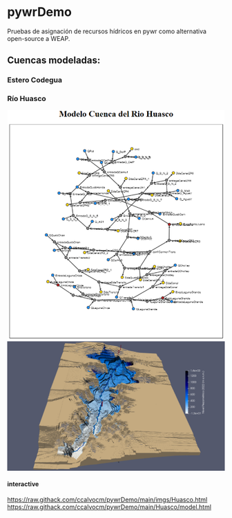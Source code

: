 # pywrDemo
Pruebas de asignación de recursos hídricos en pywr como alternativa open-source a WEAP.

## Cuencas modeladas:

### Estero Codegua
### Río Huasco

![alt text](https://github.com/ccalvocm/pywrDemo/blob/pruebas/imgs/Huasco.png)
![alt text](https://github.com/ccalvocm/pywrDemo/blob/main/imgs/modeloHuasco.png)

#### interactive
https://raw.githack.com/ccalvocm/pywrDemo/main/imgs/Huasco.html
https://raw.githack.com/ccalvocm/pywrDemo/main/Huasco/model.html

